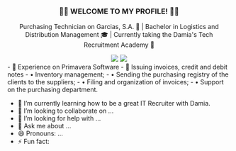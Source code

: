 <div align="center">

### 👋🏻 WELCOME TO MY PROFILE! 👋🏻

  Purchasing Technician on Garcias, S.A. 🍷 | Bachelor in Logistics and Distribution Management 🎓 | Currently taking the Damia's Tech Recruitment Academy 🐜

<div> 
  <a href="https://www.linkedin.com/in/celina-martinho-4488b1196/" target="_blank"><img src="https://img.shields.io/badge/LinkedIn-0077B5?style=for-the-badge&logo=linkedin&logoColor=white" target="_blank"></a>
  <a href = "mailto:celinamartinho96@gmail.com"><img src="https://img.shields.io/badge/Gmail-D14836?style=for-the-badge&logo=gmail&logoColor=white" target="_blank"></a>
 
</div>

</div align="center">
  
  
<div>
 - 🦋 Experience on Primavera Software
 - 🧾 Issuing invoices, credit and debit notes
- • Inventory management;
- • Sending the purchasing registry of the clients to the suppliers;
- • Filing and organization of invoices;
- • Support on the purchasing department.
  
- 🌱 I’m currently learning how to be a great IT Recruiter with Damia.
- 👯 I’m looking to collaborate on ...
- 🤔 I’m looking for help with ...
- 💬 Ask me about ...
- 😄 Pronouns: ...
- ⚡ Fun fact: 

</div>


<!--
**celinamartinho/celinamartinho** is a ✨ _special_ ✨ repository because its `README.md` (this file) appears on your GitHub profile.

Here are some ideas to get you started:

- 🔭 I’m currently working on ...
- 🌱 I’m currently learning ...
- 👯 I’m looking to collaborate on ...
- 🤔 I’m looking for help with ...
- 💬 Ask me about ...
- 📫 How to reach me: ...
- 😄 Pronouns: ...
- ⚡ Fun fact: ...
-->
